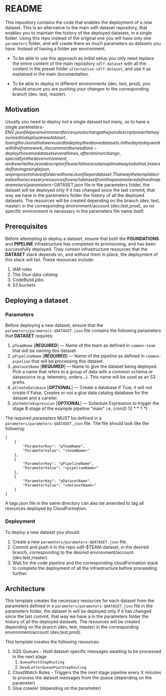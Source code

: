 # README 
This repository contains the code that enables the deployment of a new dataset.
This is an alternative to the main sdlf-dataset repository, that enables you to maintain the history of the deployed datasets, in a single folder.
Using this repo instead of the original one you will have only one `parameters` folder, and will create there as much parameters as datasets you have. Instead of having a folder per environment.

- To be able to use this approach as initial setup you only need replace the entire content of the main repository `sdlf-dataset` with all the content in the preset folder `alternative-sdlf-dataset`, and use it as explained in the main documentation.

- To be able to deploy in different environments (dev, test, prod), you should ensure you are pushing your changes to the corresponding branch (dev. test, master).

## Motivation
Usually you need to deploy not a single dataset but many, so to have a single parameters-$ENV.json file per environment forces you to change the json descriptor each time you need to deploy a new dataset, losing the Jsons that were used to deploy the above datasets.
In the day to day work with the framework, it is common the need to re-deploy the same dataset several times, after a minor change, specially in the dev environment, and rewrite the Json descriptor file each time is not an optimal way to do that.
Instead of having a single json, we propose to have a folder with one Json file per dataset.
That way the template creates the necessary resources for each dataset from the parameters defined in a parameters/parameters-$DATASET.json file in the parameters folder, the dataset will be deployed only if it has changed since the last commit, that way we have in the parameters folder the history of all the deployed datasets.
The resources will be created depending on the branch (dev, test, master) in the corresponding environment/account (dev,test,prod), so no specific environment is necessary in the parameters file name itself.


## Prerequisites
Before attempting to deploy a dataset, ensure that both the **FOUNDATIONS** and **PIPELINE** infrastructure has completed its provisioning, and has been successfully deployed. They contain infrastructure resources that the **DATASET**  stack depends on, and without them in place, the deployment of this stack will fail. These resources include:
1. IAM roles
2. The Glue data catalog
3. CodeBuild jobs
4. S3 buckets

## Deploying a dataset

### Parameters
Before deploying a new dataset, ensure that the `parameters/parameters-$DATASET.json` file contains the following parameters that **DATASET** requires:

1. `pTeamName` [***REQUIRED***] — Name of the team as defined in `common-team` that will be owning this dataset.
1. `pPipelineName` [***REQUIRED***] — Name of the pipeline as defined in `common-pipeline` that will be processing this dataset.
1. `pDatasetName` [***REQUIRED***] — Name to give the dataset being deployed. Pick a name that refers to a group of data with a common schema or datasource (e.g. telemetry, orders...). This name will be used as an S3 prefix.
1. `pCreateDatabase` [***OPTIONAL***] — Create a database if True, it will not create if False, Creates or not a glue data catalog database for the dataset and a carwler.
1. `pScheduleExpression` [***OPTIONAL***] — Schedule Expression to trigger the stage B stage of the example pipeline "main" i.e. cron(0 12 * * ? *)

The required parameters MUST be defined in a `parameters/parameters-$DATASET.json` file. The file should look like the following:

    [
        {
            "ParameterKey": "pTeamName",
            "ParameterValue": "<teamName>"
        },
        {
            "ParameterKey": "pPipelineName",
            "ParameterValue": "<pipelineName>"
        },
        {
            "ParameterKey": "pDatasetName",
            "ParameterValue": "<datasetName>"
        }
    ]

A tags.json file in the same directory can also be amended to tag all resources deployed by CloudFormation.

### Deployment
To deploy a new dataset you should:
1. Create a new `parameters/parameters-$DATASET.json` file.
1. Commit and push it in the repo sdlf-$TEAM-dataset, in the desired branch, corresponding to the desired environment/account (dev,test,master).
1. Wait for the code pipeline and the corresponding cloudFormation stack to complete the deployment of all the infrastructure before proceeding further.

## Architecture

This template creates the necessary resources for each dataset from the parameters defined in a `parameters/parameters-$DATASET.json` file in the parameters folder, the dataset in will be deployed only if it has changed since the last commit, that way we have a in the parameters folder the history of all the deployed datasets.
The resources will be created depending on the branch (dev, test, master) in the corresponding environment/account (dev,test,prod).

This template creates the following resources:
1. SQS Queues - Hold dataset specific messages awaiting to be processed in the next stage
   1. `QueuePostStepRouting`
   2. `DeadLetterQueuePostStepRouting`
2. CloudWatch Rules - Triggers the the next stage pipeline every X minutes to process the dataset messages from the queue (depending on the parameter)
3. Glue crawler (depending on the parameter)
